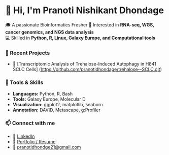 # 👋 Hi, I'm Pranoti Nishikant Dhondage

🎓 A passionate Bioinformatics Fresher 
🔬 Interested in **RNA-seq, WGS, cancer genomics, and NGS data analysis**  
💻 Skilled in **Python, R, Linux, Galaxy Europe, and Computational tools**  


### 🧪 Recent Projects

- 🔬 [Transcriptomic Analysis of Trehalose-Induced Autophagy in H841 SCLC Cells] (https://github.com/pranotidhondage/trehalose--SCLC.git)


### 🧰 Tools & Skills

- **Languages:** Python, R, Bash
- **Tools:** Galaxy Europe, Molecular D
- **Visualization:** ggplot2, matplotlib, seaborn  
- **Annotation:** DAVID, Metascape, g:Profiler


### 📫 Connect with me

- 🔗 [LinkedIn](https://www.linkedin.com/in/YOUR-LINKEDIN)
- 📁 [Portfolio / Resume](https://your-portfolio-link.com)
- 📧 pranotidhondge21@gmail.com

